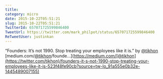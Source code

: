```yaml
---
title: 
category: micro
date: 2015-10-22T05:51:21
slug: 2015-10-22T05:51:21
TwitterId: 657071725599846400
TweetUrl: https://twitter.com/mark_philpot/status/657071725599846400
ReTweetUser: justinkan
---
```


<i class="fa fa-retweet" aria-hidden="true"></i> “Founders: It’s not 1990. Stop treating your employees like it is.” by [@tikhon](https://twitter.com/tikhon) [medium.com/[@tikhon](https://twitter.com/tikhon)/founde…](https://medium.com/[@tikhon](https://twitter.com/tikhon)/founders-it-s-not-1990-stop-treating-your-employees-like-it-is-523f48fe90cb?source=tw-lo_91a555e0b32e-1445489007155)